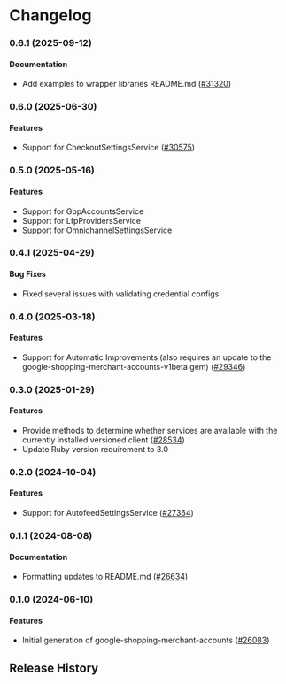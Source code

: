 # Changelog

### 0.6.1 (2025-09-12)

#### Documentation

* Add examples to wrapper libraries README.md ([#31320](https://github.com/googleapis/google-cloud-ruby/issues/31320)) 

### 0.6.0 (2025-06-30)

#### Features

* Support for CheckoutSettingsService ([#30575](https://github.com/googleapis/google-cloud-ruby/issues/30575)) 

### 0.5.0 (2025-05-16)

#### Features

* Support for GbpAccountsService 
* Support for LfpProvidersService 
* Support for OmnichannelSettingsService 

### 0.4.1 (2025-04-29)

#### Bug Fixes

* Fixed several issues with validating credential configs 

### 0.4.0 (2025-03-18)

#### Features

* Support for Automatic Improvements (also requires an update to the google-shopping-merchant-accounts-v1beta gem) ([#29346](https://github.com/googleapis/google-cloud-ruby/issues/29346)) 

### 0.3.0 (2025-01-29)

#### Features

* Provide methods to determine whether services are available with the currently installed versioned client ([#28534](https://github.com/googleapis/google-cloud-ruby/issues/28534)) 
* Update Ruby version requirement to 3.0 

### 0.2.0 (2024-10-04)

#### Features

* Support for AutofeedSettingsService ([#27364](https://github.com/googleapis/google-cloud-ruby/issues/27364)) 

### 0.1.1 (2024-08-08)

#### Documentation

* Formatting updates to README.md ([#26634](https://github.com/googleapis/google-cloud-ruby/issues/26634)) 

### 0.1.0 (2024-06-10)

#### Features

* Initial generation of google-shopping-merchant-accounts ([#26083](https://github.com/googleapis/google-cloud-ruby/issues/26083)) 

## Release History
